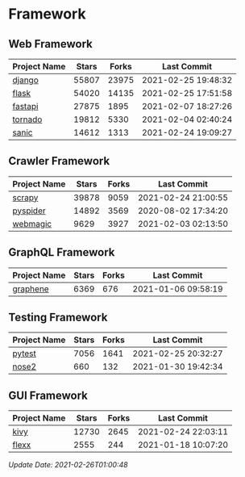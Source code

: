# Framework

## Web Framework
| Project Name | Stars | Forks | Last Commit |
| ------------ | ----- | ----- | ----------- |
| [django](https://github.com/django/django) | 55807 | 23975 | 2021-02-25 19:48:32 |
| [flask](https://github.com/pallets/flask) | 54020 | 14135 | 2021-02-25 17:51:58 |
| [fastapi](https://github.com/tiangolo/fastapi) | 27875 | 1895 | 2021-02-07 18:27:26 |
| [tornado](https://github.com/tornadoweb/tornado) | 19812 | 5330 | 2021-02-04 02:40:24 |
| [sanic](https://github.com/sanic-org/sanic) | 14612 | 1313 | 2021-02-24 19:09:27 |

## Crawler Framework
| Project Name | Stars | Forks | Last Commit |
| ------------ | ----- | ----- | ----------- |
| [scrapy](https://github.com/scrapy/scrapy) | 39878 | 9059 | 2021-02-24 21:00:55 |
| [pyspider](https://github.com/binux/pyspider) | 14892 | 3569 | 2020-08-02 17:34:20 |
| [webmagic](https://github.com/code4craft/webmagic) | 9629 | 3927 | 2021-02-03 02:13:50 |

## GraphQL Framework
| Project Name | Stars | Forks | Last Commit |
| ------------ | ----- | ----- | ----------- |
| [graphene](https://github.com/graphql-python/graphene) | 6369 | 676 | 2021-01-06 09:58:19 |

## Testing Framework
| Project Name | Stars | Forks | Last Commit |
| ------------ | ----- | ----- | ----------- |
| [pytest](https://github.com/pytest-dev/pytest) | 7056 | 1641 | 2021-02-25 20:32:27 |
| [nose2](https://github.com/nose-devs/nose2) | 660 | 132 | 2021-01-30 19:42:34 |

## GUI Framework
| Project Name | Stars | Forks | Last Commit |
| ------------ | ----- | ----- | ----------- |
| [kivy](https://github.com/kivy/kivy) | 12730 | 2645 | 2021-02-24 22:03:11 |
| [flexx](https://github.com/flexxui/flexx) | 2555 | 244 | 2021-01-18 10:07:20 |

*Update Date: 2021-02-26T01:00:48*
